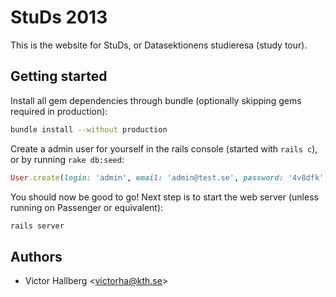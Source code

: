 StuDs 2013
==========

This is the website for StuDs, or Datasektionens studieresa (study tour).

Getting started
---------------

Install all gem dependencies through bundle (optionally skipping gems required in production):

```bash
bundle install --without production
```

Create a admin user for yourself in the rails console (started with `rails c`), or by running `rake db:seed`:

```ruby
User.create(login: 'admin', email: 'admin@test.se', password: '4v8dfk', role: 'admin')
```

You should now be good to go! Next step is to start the web server (unless running on Passenger or equivalent):

```bash
rails server
```

Authors
-------

* Victor Hallberg <<victorha@kth.se>>
